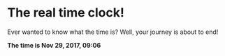 # The real time clock!

Ever wanted to know what the time is? Well, your journey is about to end!

**The time is Nov 29, 2017, 09:06**